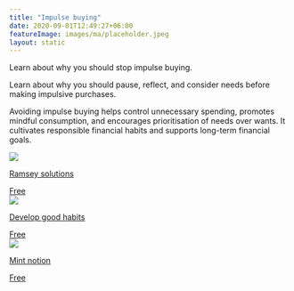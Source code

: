 ```yaml
---
title: "Impulse buying"
date: 2020-09-01T12:49:27+06:00
featureImage: images/ma/placeholder.jpeg
layout: static
---
```


Learn about why you should stop impulse buying.

Learn about why you should pause, reflect, and consider needs before making impulsive purchases.

Avoiding impulse buying helps control unnecessary spending, promotes mindful consumption, and encourages prioritisation of needs over wants. It cultivates responsible financial habits and supports long-term financial goals.

<a class="ma-link" href="https://www.ramseysolutions.com/budgeting/stop-impulse-buys"><div class="ma-card"><div class="ma-icon"><img src ="/images/icon-check.png"/></div><div class="ma-name"><p>Ramsey solutions</p></div><div class="ma-paid-text"><span>Free</span></div></div></a><a class="ma-link" href="https://www.developgoodhabits.com/impulse-buying/"><div class="ma-card"><div class="ma-icon"><img src ="/images/icon-check.png"/></div><div class="ma-name"><p>Develop good habits</p></div><div class="ma-paid-text"><span>Free</span></div></div></a><a class="ma-link" href="https://www.mintnotion.com/frugal-living/stop-impulse-buying/"><div class="ma-card"><div class="ma-icon"><img src ="/images/icon-check.png"/></div><div class="ma-name"><p>Mint notion</p></div><div class="ma-paid-text"><span>Free </span></div></div></a>  

<br/><br/>






